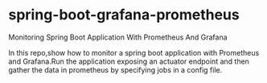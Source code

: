 # spring-boot-grafana-prometheus
Monitoring Spring Boot Application With Prometheus And Grafana

In this repo,show how to monitor a spring boot application with Prometheus and Grafana.Run the application exposing an actuator endpoint and then gather the data in prometheus by specifying jobs in a config file.